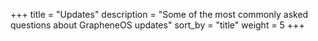 +++
title = "Updates"
description = "Some of the most commonly asked questions about GrapheneOS updates"
sort_by = "title"
weight = 5
+++